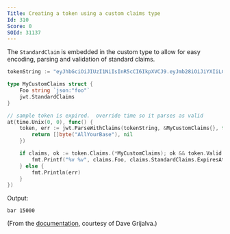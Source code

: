 ```yaml
---
Title: Creating a token using a custom claims type
Id: 310
Score: 0
SOId: 31137
---
```

The `StandardClaim` is embedded in the custom type to allow for easy encoding, parsing and validation of standard claims.

```go
tokenString := "eyJhbGciOiJIUzI1NiIsInR5cCI6IkpXVCJ9.eyJmb28iOiJiYXIiLCJleHAiOjE1MDAwLCJpc3MiOiJ0ZXN0In0.HE7fK0xOQwFEr4WDgRWj4teRPZ6i3GLwD5YCm6Pwu_c"

type MyCustomClaims struct {
    Foo string `json:"foo"`
    jwt.StandardClaims
}

// sample token is expired.  override time so it parses as valid
at(time.Unix(0, 0), func() {
    token, err := jwt.ParseWithClaims(tokenString, &MyCustomClaims{}, func(token *jwt.Token) (interface{}, error) {
        return []byte("AllYourBase"), nil
    })

    if claims, ok := token.Claims.(*MyCustomClaims); ok && token.Valid {
        fmt.Printf("%v %v", claims.Foo, claims.StandardClaims.ExpiresAt)
    } else {
        fmt.Println(err)
    }
})
```

Output:

```text
bar 15000
```

(From the [documentation](https://godoc.org/github.com/dgrijalva/jwt-go#ex-ParseWithClaims--CustomClaimsType), courtesy of Dave Grijalva.)

